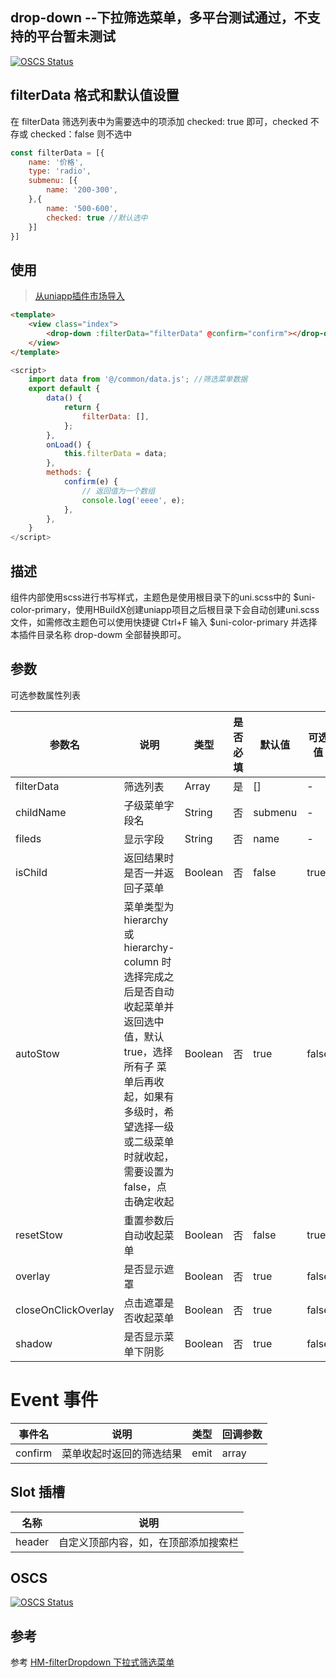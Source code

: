
## drop-down --下拉筛选菜单，多平台测试通过，不支持的平台暂未测试


[![OSCS Status](https://www.oscs1024.com/platform/badge/EarlySummer2018/drop-down.svg?size=small)](https://www.oscs1024.com/project/EarlySummer2018/drop-down?ref=badge_small)

## filterData 格式和默认值设置
在 filterData 筛选列表中为需要选中的项添加 checked: true 即可，checked 不存或 checked：false 则不选中
```js
const filterData = [{
	name: '价格',
	type: 'radio',
	submenu: [{
		name: '200-300',
	},{
		name: '500-600',
		checked: true //默认选中
	}]
}]
```

## 使用

>[从uniapp插件市场导入](https://ext.dcloud.net.cn/plugin?name=drop-down)

```html
<template>
	<view class="index">
		<drop-down :filterData="filterData" @confirm="confirm"></drop-down>
	</view>
</template>
```

```js
<script>
	import data from '@/common/data.js'; //筛选菜单数据
	export default {
		data() {
			return {
				filterData: [],
			};
		},
		onLoad() {
			this.filterData = data;
		},
		methods: {
			confirm(e) {
				// 返回值为一个数组
				console.log('eeee', e);
			},
		},
	}
</script>
```

## 描述
组件内部使用scss进行书写样式，主题色是使用根目录下的uni.scss中的 $uni-color-primary，使用HBuildX创建uniapp项目之后根目录下会自动创建uni.scss文件，如需修改主题色可以使用快捷键 Ctrl+F 输入 $uni-color-primary 并选择 本插件目录名称 drop-dowm 全部替换即可。

## 参数
可选参数属性列表

|参数名				|说明																																																						|类型	|是否必填	|默认值	|可选值	|
|----				|----																																																						|----	|----		|----	|----	|
|filterData			|筛选列表																																																					|Array	|是			|[]		|-		|
|childName			|子级菜单字段名																																																				|String	|否			|submenu|-		|
|fileds				|显示字段																																																					|String	|否			|name	|-		|
|isChild			|返回结果时是否一并返回子菜单																																																|Boolean|否			|false	|true	|
|autoStow			|菜单类型为 hierarchy 或 hierarchy-column 时选择完成之后是否自动收起菜单并返回选中值，默认 true，选择所有子  菜单后再收起，如果有多级时，希望选择一级或二级菜单时就收起，需要设置为 false，点击确定收起						|Boolean|否			|true	|false	|
|resetStow			|重置参数后自动收起菜单																																																		|Boolean|否			|false	|true	|
|overlay			|是否显示遮罩																																																				|Boolean|否			|true	|false	|
|closeOnClickOverlay|点击遮罩是否收起菜单																																																		|Boolean|否			|true	|false	|
|shadow				|是否显示菜单下阴影																																																			|Boolean|否			|true	|false	|


# Event 事件
|事件名	|说明						|类型	|回调参数	|
|----	|----						|----	|----		|
|confirm|菜单收起时返回的筛选结果	|emit	|array		|
## Slot 插槽

|名称	|说明									|
|----	|----									|
|header	|自定义顶部内容，如，在顶部添加搜索栏	|


## OSCS
[![OSCS Status](https://www.oscs1024.com/platform/badge/EarlySummer2018/drop-down.svg?size=large)](https://www.oscs1024.com/project/EarlySummer2018/drop-down?ref=badge_large)

## 参考

参考 [HM-filterDropdown 下拉式筛选菜单](https://ext.dcloud.net.cn/plugin?id=1078) 
